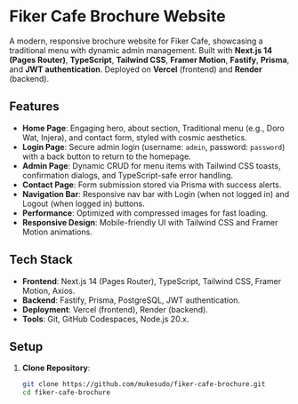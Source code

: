 # Fiker Cafe Brochure Website

A modern, responsive brochure website for Fiker Cafe, showcasing a traditional menu with dynamic admin management. Built with **Next.js 14 (Pages Router)**, **TypeScript**, **Tailwind CSS**, **Framer Motion**, **Fastify**, **Prisma**, and **JWT authentication**. Deployed on **Vercel** (frontend) and **Render** (backend).

## Features
- **Home Page**: Engaging hero, about section, Traditional menu (e.g., Doro Wat, Injera), and contact form, styled with cosmic aesthetics.
- **Login Page**: Secure admin login (username: `admin`, password: `password`) with a back button to return to the homepage.
- **Admin Page**: Dynamic CRUD for menu items with Tailwind CSS toasts, confirmation dialogs, and TypeScript-safe error handling.
- **Contact Page**: Form submission stored via Prisma with success alerts.
- **Navigation Bar**: Responsive nav bar with Login (when not logged in) and Logout (when logged in) buttons.
- **Performance**: Optimized with compressed images for fast loading.
- **Responsive Design**: Mobile-friendly UI with Tailwind CSS and Framer Motion animations.

## Tech Stack
- **Frontend**: Next.js 14 (Pages Router), TypeScript, Tailwind CSS, Framer Motion, Axios.
- **Backend**: Fastify, Prisma, PostgreSQL, JWT authentication.
- **Deployment**: Vercel (frontend), Render (backend).
- **Tools**: Git, GitHub Codespaces, Node.js 20.x.

## Setup
1. **Clone Repository**:
   ```bash
   git clone https://github.com/mukesudo/fiker-cafe-brochure.git
   cd fiker-cafe-brochure